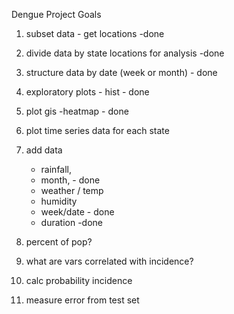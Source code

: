 Dengue Project Goals 

1. subset data - get locations -done
2. divide data by state locations for analysis -done
3. structure data by date (week or month) - done
2. exploratory plots - hist - done
3. plot gis -heatmap - done
4. plot time series data for each state
4. add data 
	- rainfall, 
	- month, - done
	- weather / temp
	- humidity
	- week/date - done
	- duration -done
5. percent of pop?
5. what are vars correlated with incidence?


5. calc probability incidence
6. measure error from test set


